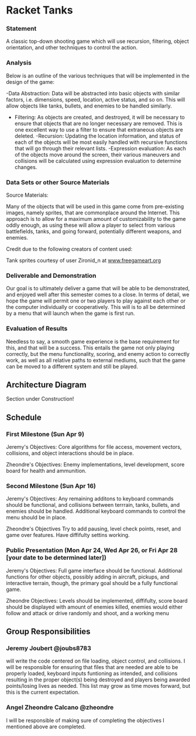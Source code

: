 # Racket Tanks

### Statement
A classic top-down shooting game which will  use recursion, filtering, object orientation, and other techniques to control the action.

### Analysis
Below is an outline of the various techniques that will be implemented in the design of the game:

-Data Abstraction: Data will be abstracted into basic objects with similar factors, i.e. dimensions, speed, location, active status, and so on. This will allow objects like tanks, bullets, and enemies to be handled similarly.
- Filtering: As objects are created, and destroyed, it will be necessary to ensure that objects that are no longer necessary are removed. This is one excellent way to use a filter to ensure that extraneous objects are deleted.
-Recursion: Updating the location information, and status of each of the objects will be most easily handled with recursive functions that will go through their relevant lists.
-Expression evaluation: As each of the objects move around the screen, their various maneuvers and collisions will be calculated using expression evaluation to determine changes.


### Data Sets or other Source Materials

Source Materials:

Many of the objects that will be used in this game come from pre-existing images, namely sprites, that are commonplace around the Internet. This approach is to allow for a maximum amount of customizability to the game oddly enough, as using these will allow a player to select from various battlefields, tanks, and going forward, potentially different weapons, and enemies.

Credit due to the following creators of content used:

Tank sprites courtesy of user Zironid_n at www.freegameart.org

### Deliverable and Demonstration

Our goal is to ultimately deliver a game that will be able to be demonstrated, and enjoyed well after this semester comes to a close. In terms of detail, we hope the game will permit one or two players to play against each other or the computer individually or cooperatively. This will is to all be determined by a menu that will launch when the game is first run. 

### Evaluation of Results

Needless to say, a smooth game experience is the base requirement for this, and that will be a success. This entails the game not only playing correctly, but the menu functionality, scoring, and enemy action to correctly work, as well as all relative paths to external mediums, such that the game can be moved to a different system and still be played.

## Architecture Diagram

Section under Construction!

## Schedule
### First Milestone (Sun Apr 9)
Jeremy's Objectives:
Core algorithms for file access, movement vectors, collisions, and object interactions should be in place.

Zheondre's Objectives: 
Enemy implementations, level development, score board for health and ammunition. 

### Second Milestone (Sun Apr 16)
Jeremy's Objectives:
Any remaining additons to keyboard commands should be functional, and collisions between terrrain, tanks, bullets, and enemies should be handled. Additional keyboard commands to control the menu should be in place. 

Zheondre's Objectives
Try to add pausing, level check points, reset, and game over features. Have diffifulty settins working.

### Public Presentation (Mon Apr 24, Wed Apr 26, or Fri Apr 28 [your date to be determined later])
Jeremy's Objectives:
Full game interface should be functional. Additional functions for other objects, possibly adding in aircraft, pickups, and interactive terrain, though, the primary goal should be a fully functional game.

Zheondre Objectives: 
Levels should be implemented, diffifulty, score board should be displayed with amount of enemies killed, enemies would either follow and attack or drive randomly and shoot, and a working menu 

## Group Responsibilities
### Jeremy Joubert @joubs8783
will write the code centered on file loading, object control, and collisions.
I will be responsible for ensuring that files that are needed are able to be properly loaded, keyboard inputs funtioning as intended, and collisions resulting in the proper object(s) being destroyed and players being awarded points/losing lives as needed. This list may grow as time moves forward, but this is the current expectation.

### Angel Zheondre Calcano @zheondre
I will be responsible of making sure of completing the objectives I mentioned above are completed. 